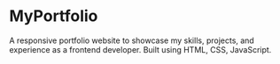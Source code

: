 # MyPortfolio
A responsive portfolio website to showcase my skills, projects, and experience as a frontend developer. Built using HTML, CSS, JavaScript.
